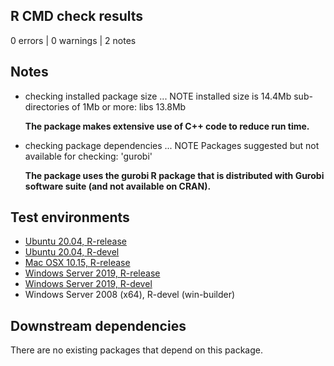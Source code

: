 ## R CMD check results

0 errors | 0 warnings | 2 notes

## Notes

* checking installed package size ... NOTE
  installed size is 14.4Mb
  sub-directories of 1Mb or more:
    libs  13.8Mb

    **The package makes extensive use of C++ code to reduce run time.**

* checking package dependencies ... NOTE
  Packages suggested but not available for checking: 'gurobi'

    **The package uses the gurobi R package that is distributed with Gurobi software suite (and not available on CRAN).**

## Test environments

* [Ubuntu 20.04, R-release](https://github.com/jeffreyhanson/surveyvoi/actions?query=workflow%3AUbuntu)
* [Ubuntu 20.04, R-devel](https://github.com/jeffreyhanson/surveyvoi/actions?query=workflow%3AUbuntu)
* [Mac OSX 10.15, R-release](https://github.com/jeffreyhanson/surveyvoi/actions?query=workflow%3A%22Mac+OSX%22)
* [Windows Server 2019, R-release](https://github.com/jeffreyhanson/surveyvoi/actions?query=workflow%3AWindows)
* [Windows Server 2019, R-devel](https://github.com/jeffreyhanson/surveyvoi/actions?query=workflow%3AWindows)
* Windows Server 2008 (x64), R-devel (win-builder)

## Downstream dependencies

There are no existing packages that depend on this package.
